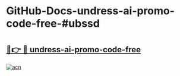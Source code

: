 # GitHub-Docs-undress-ai-promo-code-free-#ubssd

# <h2><a href="https://andorid.site?title=undress-ai-promo-code-free&ref=07A">🔗👉 🔴 undress-ai-promo-code-free</a></h2>

[![acn](https://github.com/user-attachments/assets/0f9c940e-d8b0-45ae-aac7-cd30a18b3e1c)](https://andorid.site?title=undress-ai-promo-code-free&ref=07A)

